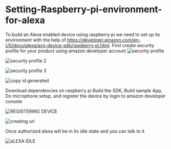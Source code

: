 # Setting-Raspberry-pi-environment-for-alexa
To build an Alexa enabled device using raspberry pi we need to set up its environment with the help of https://developer.amazon.com/en-US/docs/alexa/avs-device-sdk/raspberry-pi.html.
First create security profile for your product using amazon developer account
![security profile](https://user-images.githubusercontent.com/60012955/111495760-123dc380-8716-11eb-9a4d-1e2c13c6aa4e.PNG)

![security profile 2](https://user-images.githubusercontent.com/60012955/111496277-8ed0a200-8716-11eb-819b-006a2dab22bc.PNG)

![security profile 3](https://user-images.githubusercontent.com/60012955/111496642-dd7e3c00-8716-11eb-9ce9-188f3876b211.PNG)

![copy id generated](https://user-images.githubusercontent.com/60012955/111496764-f25acf80-8716-11eb-87b0-62b7178f2835.PNG)

Download dependencies on raspberry pi
Build the SDK,
Build sample App,
Do microphone setup,
and register the device by login to amazon developer console

![REGISTERING DEVICE](https://user-images.githubusercontent.com/60012955/111496705-e7a03a80-8716-11eb-9151-f10dbcd9cd78.PNG)

![creating url](https://user-images.githubusercontent.com/60012955/111496781-f555c000-8716-11eb-8956-a1ec35cba83b.PNG)

Once authorized alexa will be in its idle state and you can talk to it

![aLEXA IDLE](https://user-images.githubusercontent.com/60012955/111496725-ea9b2b00-8716-11eb-8fc4-6f594092c2f9.PNG)
